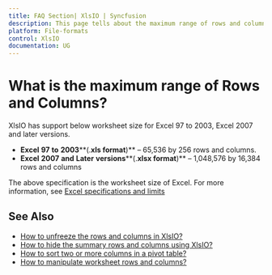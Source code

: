 ```yaml
---
title: FAQ Section| XlsIO | Syncfusion
description: This page tells about the maximum range of rows and columns supported in Syncfusion .NET Excel library (XlsIO).
platform: File-formats
control: XlsIO
documentation: UG
---
```


# What is the maximum range of Rows and Columns?

XlsIO has support below worksheet size for Excel 97 to 2003, Excel 2007 and later versions.

* **Excel** **97** **to** **2003****(.****xls** **format****)** – 65,536 by 256 rows and columns.
* **Excel** **2007** **and** **Later** **versions****(.****xlsx** **format****)**  – 1,048,576 by 16,384 rows and columns

The above specification is the worksheet size of Excel. For more information, see [Excel specifications and limits](https://support.office.com/en-nz/article/Excel-specifications-and-limits-1672b34d-7043-467e-8e27-269d656771c3)

## See Also

* [How to unfreeze the rows and columns in XlsIO?](faqs/how-to-unfreeze-the-rows-and-columns-in-xlsio)
* [How to hide the summary rows and columns using XlsIO?](faqs/how-to-hide-the-summary-rows-and-columns-using-xlsio)
* [How to sort two or more columns in a pivot table?](faqs/how-to-sort-two-or-more-columns-in-a-pivot-table)
* [How to manipulate worksheet rows and columns?](https://help.syncfusion.com/file-formats/xlsio/worksheet-rows-and-columns-manipulation)
